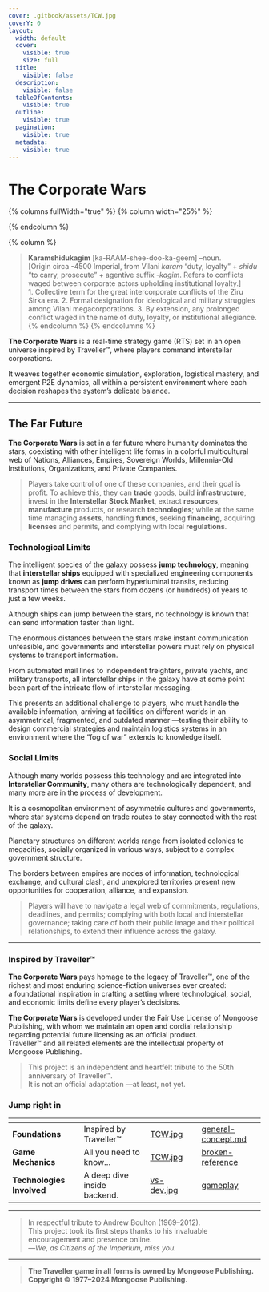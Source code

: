 ```yaml
---
cover: .gitbook/assets/TCW.jpg
coverY: 0
layout:
  width: default
  cover:
    visible: true
    size: full
  title:
    visible: false
  description:
    visible: false
  tableOfContents:
    visible: true
  outline:
    visible: true
  pagination:
    visible: true
  metadata:
    visible: true
---
```


# The Corporate Wars

{% columns fullWidth="true" %}
{% column width="25%" %}

{% endcolumn %}

{% column %}
> **Karamshidukagim** \[ka-RAAM-shee-doo-ka-geem] –noun.\
> \[Origin circa -4500 Imperial, from Vilani _karam_ “duty, loyalty” + _shidu_ “to carry, prosecute” + agentive suffix _-kagim_. Refers to conflicts waged between corporate actors upholding institutional loyalty.]\
> 1\. Collective term for the great intercorporate conflicts of the Ziru Sirka era. 2. Formal designation for ideological and military struggles among Vilani megacorporations. 3. By extension, any prolonged conflict waged in the name of duty, loyalty, or institutional allegiance.
{% endcolumn %}
{% endcolumns %}

**The Corporate Wars** is a real-time strategy game (RTS) set in an open universe inspired by Traveller™, where players command interstellar corporations.

It weaves together economic simulation, exploration, logistical mastery, and emergent P2E dynamics, all within a persistent environment where each decision reshapes the system’s delicate balance.

***

## The Far Future

**The Corporate Wars** is set in a far future where humanity dominates the stars, coexisting with other intelligent life forms in a colorful multicultural web of Nations, Alliances, Empires, Sovereign Worlds, Millennia-Old Institutions, Organizations, and Private Companies.

> Players take control of one of these companies, and their goal is profit. To achieve this, they can **trade** goods, build **infrastructure**, invest in the **Interstellar Stock Market**, extract **resources**, **manufacture** products, or research **technologies**; while at the same time managing **assets**, handling **funds**, seeking **financing**, acquiring **licenses** and permits, and complying with local **regulations**.

### Technological Limits

The intelligent species of the galaxy possess **jump technology**, meaning that **interstellar ships** equipped with specialized engineering components known as **jump drives** can perform hyperluminal transits, reducing transport times between the stars from dozens (or hundreds) of years to just a few weeks.

Although ships can jump between the stars, no technology is known that can send information faster than light.

The enormous distances between the stars make instant communication unfeasible, and governments and interstellar powers must rely on physical systems to transport information.

From automated mail lines to independent freighters, private yachts, and military transports, all interstellar ships in the galaxy have at some point been part of the intricate flow of interstellar messaging.

This presents an additional challenge to players, who must handle the available information, arriving at facilities on different worlds in an asymmetrical, fragmented, and outdated manner —testing their ability to design commercial strategies and maintain logistics systems in an environment where the “fog of war” extends to knowledge itself.

### Social Limits

Although many worlds possess this technology and are integrated into **Interstellar Community**, many others are technologically dependent, and many more are in the process of development.

It is a cosmopolitan environment of asymmetric cultures and governments, where star systems depend on trade routes to stay connected with the rest of the galaxy.

Planetary structures on different worlds range from isolated colonies to megacities, socially organized in various ways, subject to a complex government structure.

The borders between empires are nodes of information, technological exchange, and cultural clash, and unexplored territories present new opportunities for cooperation, alliance, and expansion.

> Players will have to navigate a legal web of commitments, regulations, deadlines, and permits; complying with both local and interstellar governance; taking care of both their public image and their polítical relationships, to extend their influence across the galaxy.

***

### Inspired by Traveller™

**The Corporate Wars** pays homage to the legacy of Traveller™, one of the richest and most enduring science-fiction universes ever created:\
a foundational inspiration in crafting a setting where technological, social, and economic limits define every player’s decisions.

**The Corporate Wars** is developed under the Fair Use License of Mongoose Publishing, with whom we maintain an open and cordial relationship regarding potential future licensing as an official product.\
Traveller™ and all related elements are the intellectual property of Mongoose Publishing.

> This project is an independent and heartfelt tribute to the 50th anniversary of Traveller™.\
> It is not an official adaptation —at least, not yet.

### Jump right in

<table data-view="cards"><thead><tr><th></th><th></th><th data-hidden data-card-cover data-type="files"></th><th data-hidden></th><th data-hidden data-card-target data-type="content-ref"></th></tr></thead><tbody><tr><td><strong>Foundations</strong></td><td>Inspired by Traveller™</td><td><a href=".gitbook/assets/TCW.jpg">TCW.jpg</a></td><td></td><td><a href="gameplay/general-concept.md">general-concept.md</a></td></tr><tr><td><strong>Game Mechanics</strong></td><td>All you need to know...</td><td><a href=".gitbook/assets/TCW.jpg">TCW.jpg</a></td><td></td><td><a href="broken-reference/">broken-reference</a></td></tr><tr><td><strong>Technologies Involved</strong></td><td>A deep dive inside backend.</td><td><a href=".gitbook/assets/vs-dev.jpg">vs-dev.jpg</a></td><td></td><td><a href="technologies/gameplay/">gameplay</a></td></tr></tbody></table>

***

> In respectful tribute to Andrew Boulton (1969–2012).\
> This project took its first steps thanks to his invaluable encouragement and presence online.\
> —_We, as Citizens of the Imperium, miss you._

***

> **The Traveller game in all forms is owned by Mongoose Publishing. Copyright © 1977–2024 Mongoose Publishing.**
